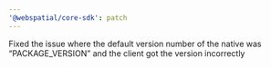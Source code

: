 ```yaml
---
'@webspatial/core-sdk': patch
---
```


Fixed the issue where the default version number of the native was “PACKAGE_VERSION” and the client got the version incorrectly
